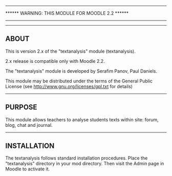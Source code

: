 ********************************************************************************************* 
****** WARNING: THIS MODULE FOR MOODLE 2.2 ****** 
*********************************************************************************************

--------
ABOUT
--------
This is version 2.x of the "textanalysis" module (textanalysis).

2.x release is compatible only with Moodle 2.2.

The "textanalysis" module is developed by
    Serafim Panov, Paul Daniels.

This module may be distributed under the terms of the General Public License
(see http://www.gnu.org/licenses/gpl.txt for details)

-----------
PURPOSE
-----------
This module allows teachers to analyse students texts within site: forum, blog, chat and journal.

----------------
INSTALLATION
----------------
The textanalysis follows standard installation procedures.
Place the "textanalysis" directory in your mod directory.
Then visit the Admin page in Moodle to activate it.

